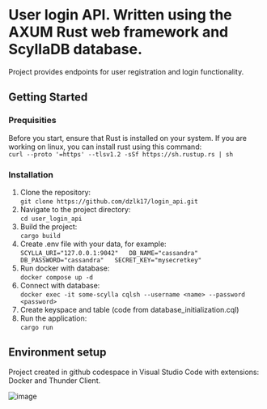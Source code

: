 # User login API. Written using the AXUM Rust web framework and ScyllaDB database.
 Project provides endpoints for user registration and login functionality. 
 ## Getting Started
 ### Prequisities
  Before you start, ensure that Rust is installed on your system. If you are working on linux, you can install rust using this command:  
  `curl --proto '=https' --tlsv1.2 -sSf https://sh.rustup.rs | sh `
 ### Installation
  1. Clone the repository:  
    `git clone https://github.com/dzlk17/login_api.git`  
  2. Navigate to the project directory:  
    `cd user_login_api`  
  3. Build the project:  
    `cargo build`   
  4. Create .env file with your data, for example:  
    `SCYLLA_URI="127.0.0.1:9042"  
     DB_NAME="cassandra"  
     DB_PASSWORD="cassandra"  
     SECRET_KEY="mysecretkey"`  
  5. Run docker with database:  
    `docker compose up -d`  
  6. Connect with database:  
    `docker exec -it some-scylla cqlsh --username <name> --password <password>`
  7. Create keyspace and table (code from database_initialization.cql)  
  8. Run the application:  
    `cargo run`
    
 ## Environment setup
   Project created in github codespace in Visual Studio Code with extensions: Docker and Thunder Client.
  
  ![image](https://github.com/dzlk17/login_api/assets/105115971/22803b2f-af71-4bf8-993f-b03bbe84ff65)
